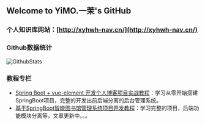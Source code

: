 ## Welcome to YiMO.一茉's GitHub

### 个人知识库网站：[http://xyhwh-nav.cn/](http://xyhwh-nav.cn/)


### Github数据统计<br/>

![GithubStats](https://github-readme-stats.vercel.app/api?username=dawandou&show_icons=true&theme=dark&count_private=true)

### 教程专栏

- [Spring Boot + vue-element 开发个人博客项目实战教程](https://blog.csdn.net/m0_37779600/category_11433694.html)：学习从零开始搭建SpringBoot项目，完整的开发出前后端分离的后台管理系统。
- [基于SpringBoot智能图书馆管理系统项目开发教程](https://blog.csdn.net/m0_37779600/category_12105726.html)：学习完整的项目，后端功能模块分离等，文章更新中。。。



















